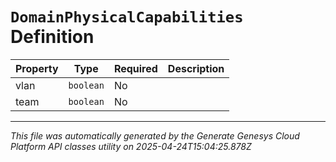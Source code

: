 # `DomainPhysicalCapabilities` Definition

| Property | Type | Required | Description |
|----------|------|----------|-------------|
| vlan | `boolean` | No |  |
| team | `boolean` | No |  |

---

*This file was automatically generated by the Generate Genesys Cloud Platform API classes utility on 2025-04-24T15:04:25.878Z*